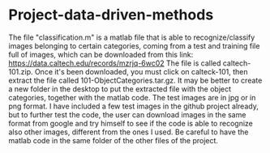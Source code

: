 # Project-data-driven-methods

The file "classification.m" is a matlab file that is able to recognize/classify images belonging to certain categories,
coming from a test and training file full of images, which can be downloaded from this link: https://data.caltech.edu/records/mzrjq-6wc02
The file is called caltech-101.zip. Once it's been downloaded, you must click on calteck-101, then extract the file called 101-ObjectCategories.tar.gz.
It may be better to create a new folder in the desktop to put the extracted file with the object categories, together with the matlab code.
The test images are in jpg or in png format.
I have included a few test images in the github project already, but to further test the code, the user can download images
in the same format from google and try himself to see if the code is able to recognize also other images, different from the ones I used.
Be careful to have the matlab code in the same folder of the other files of the project.
